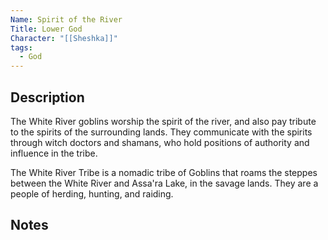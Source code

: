```yaml
---
Name: Spirit of the River
Title: Lower God
Character: "[[Sheshka]]"
tags:
  - God
---
```


## Description
The White River goblins worship the spirit of the river, and also pay tribute to the spirits of the surrounding lands. They communicate with the spirits through witch doctors and shamans, who hold positions of authority and influence in the tribe.

The White River Tribe is a nomadic tribe of Goblins that roams the steppes between the White River and Assa'ra Lake, in the savage lands. They are a people of herding, hunting, and raiding.
## Notes
